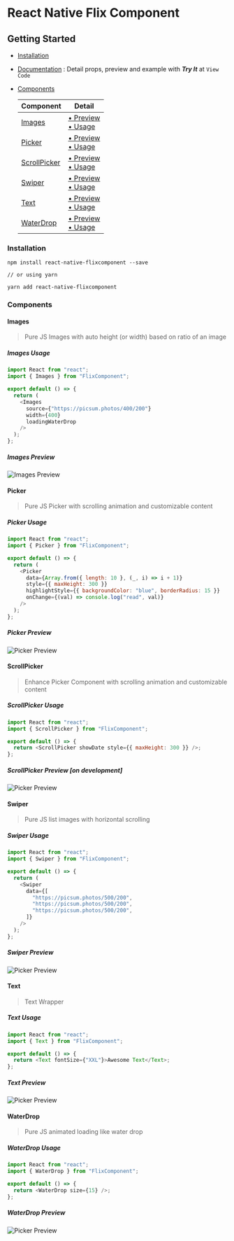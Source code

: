 # React Native Flix Component

## Getting Started

- [Installation](#installation)
- [Documentation](https://zxccvvv.github.io/react-native-flixcomponent/) : Detail props, preview and example with **_Try It_** at `View Code`
- [Components](#components)

  | Component                     | Detail                                                                 |
  | ----------------------------- | ---------------------------------------------------------------------- |
  | [Images](#images)             | [• Preview](#images-preview) <br> [• Usage](#images-usage)             |
  | [Picker](#picker)             | [• Preview](#picker-preview) <br> [• Usage](#picker-usage)             |
  | [ScrollPicker](#scrollpicker) | [• Preview](#scrollpicker-preview) <br> [• Usage](#scrollpicker-usage) |
  | [Swiper](#swiper)             | [• Preview](#swiper-preview) <br> [• Usage](#swiper-usage)             |
  | [Text](#text)                 | [• Preview](#text-preview) <br> [• Usage](#text-usage)                 |
  | [WaterDrop](#waterdrop)       | [• Preview](#waterdrop-preview) <br> [• Usage](#waterdrop-usage)       |

### Installation

```
npm install react-native-flixcomponent --save

// or using yarn

yarn add react-native-flixcomponent
```

### Components

#### Images

> Pure JS Images with auto height (or width) based on ratio of an image

##### Images Usage

```js
import React from "react";
import { Images } from "FlixComponent";

export default () => {
  return (
    <Images
      source={"https://picsum.photos/400/200"}
      width={400}
      loadingWaterDrop
    />
  );
};
```

##### Images Preview

![Images Preview](https://picsum.photos/400/200 "Images")

#### Picker

> Pure JS Picker with scrolling animation and customizable content

##### Picker Usage

```js
import React from "react";
import { Picker } from "FlixComponent";

export default () => {
  return (
    <Picker
      data={Array.from({ length: 10 }, (_, i) => i + 1)}
      style={{ maxHeight: 300 }}
      highlightStyle={{ backgroundColor: "blue", borderRadius: 15 }}
      onChange={(val) => console.log("read", val)}
    />
  );
};
```

##### Picker Preview

![Picker Preview](./assets/docsPreview/pickerPreview.png "Images")

#### ScrollPicker

> Enhance Picker Component with scrolling animation and customizable content

##### ScrollPicker Usage

```js
import React from "react";
import { ScrollPicker } from "FlixComponent";

export default () => {
  return <ScrollPicker showDate style={{ maxHeight: 300 }} />;
};
```

##### ScrollPicker Preview [_on development_]

![Picker Preview](./assets/docsPreview/scrollpickerPreview.png "Images")

#### Swiper

> Pure JS list images with horizontal scrolling

##### Swiper Usage

```js
import React from "react";
import { Swiper } from "FlixComponent";

export default () => {
  return (
    <Swiper
      data={[
        "https://picsum.photos/500/200",
        "https://picsum.photos/500/200",
        "https://picsum.photos/500/200",
      ]}
    />
  );
};
```

##### Swiper Preview

![Picker Preview](./assets/docsPreview/swiperPreview.png "Images")

#### Text

> Text Wrapper

##### Text Usage

```js
import React from "react";
import { Text } from "FlixComponent";

export default () => {
  return <Text fontSize={"XXL"}>Awesome Text</Text>;
};
```

##### Text Preview

![Picker Preview](./assets/docsPreview/textPreview.png "Images")

#### WaterDrop

> Pure JS animated loading like water drop

##### WaterDrop Usage

```js
import React from "react";
import { WaterDrop } from "FlixComponent";

export default () => {
  return <WaterDrop size={15} />;
};
```

##### WaterDrop Preview

![Picker Preview](./assets/docsPreview/waterdropPreview.gif "Images")
